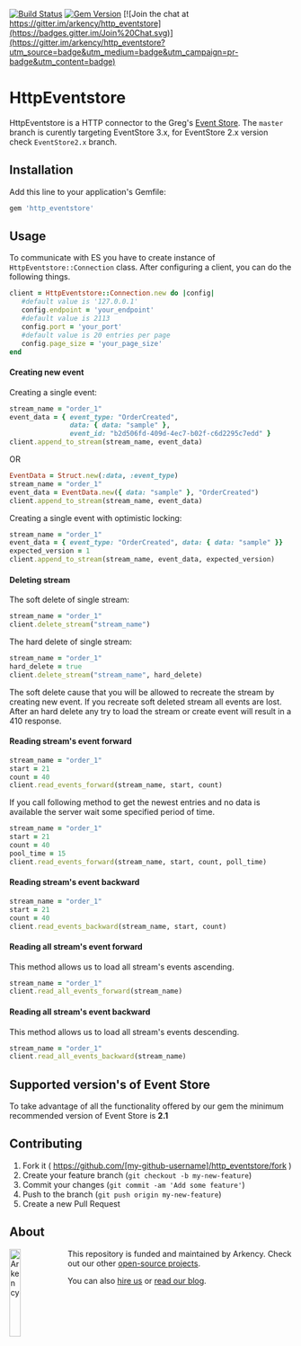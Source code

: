 [![Build Status](https://travis-ci.org/arkency/http_eventstore.svg?branch=master)](https://travis-ci.org/arkency/http_eventstore)
[![Gem Version](https://badge.fury.io/rb/http_eventstore.svg)](http://badge.fury.io/rb/http_eventstore)
[![Join the chat at https://gitter.im/arkency/http_eventstore](https://badges.gitter.im/Join%20Chat.svg)](https://gitter.im/arkency/http_eventstore?utm_source=badge&utm_medium=badge&utm_campaign=pr-badge&utm_content=badge)

# HttpEventstore

HttpEventstore is a HTTP connector to the Greg's [Event Store](https://geteventstore.com/).
The `master` branch is curently targeting EventStore 3.x, for EventStore 2.x version check `EventStore2.x` branch.

## Installation

Add this line to your application's Gemfile:

```ruby
gem 'http_eventstore'
```

## Usage

To communicate with ES you have to create instance of `HttpEventstore::Connection` class. After configuring a client, you can do the following things.

```ruby
client = HttpEventstore::Connection.new do |config|
   #default value is '127.0.0.1'
   config.endpoint = 'your_endpoint'
   #default value is 2113
   config.port = 'your_port'
   #default value is 20 entries per page
   config.page_size = 'your_page_size'
end
```

#### Creating new event

Creating a single event:

```ruby
stream_name = "order_1"
event_data = { event_type: "OrderCreated",
               data: { data: "sample" },
               event_id: "b2d506fd-409d-4ec7-b02f-c6d2295c7edd" }
client.append_to_stream(stream_name, event_data)
```

OR

```ruby
EventData = Struct.new(:data, :event_type)
stream_name = "order_1"
event_data = EventData.new({ data: "sample" }, "OrderCreated")
client.append_to_stream(stream_name, event_data)
```

Creating a single event with optimistic locking:

```ruby
stream_name = "order_1"
event_data = { event_type: "OrderCreated", data: { data: "sample" }}
expected_version = 1
client.append_to_stream(stream_name, event_data, expected_version)
```

#### Deleting stream

The soft delete of single stream:

```ruby
stream_name = "order_1"
client.delete_stream("stream_name")
```

The hard delete of single stream:

```ruby
stream_name = "order_1"
hard_delete = true
client.delete_stream("stream_name", hard_delete)
```

The soft delete cause that you will be allowed to recreate the stream by creating new event. If you recreate soft deleted stream all events are lost.
After an hard delete any try to load the stream or create event will result in a 410 response.

#### Reading stream's event forward

```ruby
stream_name = "order_1"
start = 21
count = 40
client.read_events_forward(stream_name, start, count)
```

If you call following method to get the newest entries and no data is available the server wait some specified period of time.

```ruby
stream_name = "order_1"
start = 21
count = 40
pool_time = 15
client.read_events_forward(stream_name, start, count, poll_time)
```

#### Reading stream's event backward

```ruby
stream_name = "order_1"
start = 21
count = 40
client.read_events_backward(stream_name, start, count)
```

#### Reading all stream's event forward

This method allows us to load all stream's events ascending.

```ruby
stream_name = "order_1"
client.read_all_events_forward(stream_name)
```

#### Reading all stream's event backward

This method allows us to load all stream's events descending.

```ruby
stream_name = "order_1"
client.read_all_events_backward(stream_name)
```

## Supported version's of Event Store

To take advantage of all the functionality offered by our gem the minimum recommended version of Event Store is **2.1**

## Contributing

1. Fork it ( https://github.com/[my-github-username]/http_eventstore/fork )
2. Create your feature branch (`git checkout -b my-new-feature`)
3. Commit your changes (`git commit -am 'Add some feature'`)
4. Push to the branch (`git push origin my-new-feature`)
5. Create a new Pull Request

## About

<img src="http://arkency.com/images/arkency.png" alt="Arkency" width="20%" align="left" />

This repository is funded and maintained by Arkency. Check out our other [open-source projects](https://github.com/arkency).

You can also [hire us](http://arkency.com) or [read our blog](http://blog.arkency.com).
